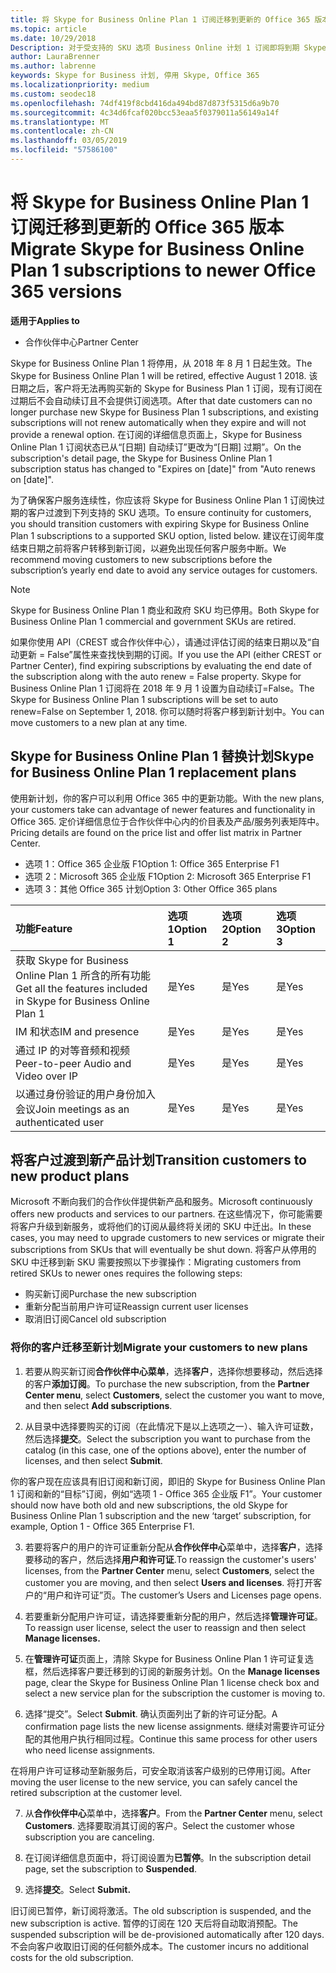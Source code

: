 ```yaml
---
title: 将 Skype for Business Online Plan 1 订阅迁移到更新的 Office 365 版本 | 合作伙伴中心
ms.topic: article
ms.date: 10/29/2018
Description: 对于受支持的 SKU 选项 Business Online 计划 1 订阅即将到期 Skype 的过渡客户。 我们建议在订阅的每年结束日期之前移到新订阅的客户。
author: LauraBrenner
ms.author: labrenne
keywords: Skype for Business 计划, 停用 Skype, Office 365
ms.localizationpriority: medium
ms.custom: seodec18
ms.openlocfilehash: 74df419f8cbd416da494bd87d873f5315d6a9b70
ms.sourcegitcommit: 4c34d6fcaf020bcc53eaa5f0379011a56149a14f
ms.translationtype: MT
ms.contentlocale: zh-CN
ms.lasthandoff: 03/05/2019
ms.locfileid: "57586100"
---
```

# <a name="migrate-skype-for-business-online-plan-1-subscriptions-to-newer-office-365-versions"></a><span data-ttu-id="c2d26-105">将 Skype for Business Online Plan 1 订阅迁移到更新的 Office 365 版本</span><span class="sxs-lookup"><span data-stu-id="c2d26-105">Migrate Skype for Business Online Plan 1 subscriptions to newer Office 365 versions</span></span>

<span data-ttu-id="c2d26-106">**适用于**</span><span class="sxs-lookup"><span data-stu-id="c2d26-106">**Applies to**</span></span>

- <span data-ttu-id="c2d26-107">合作伙伴中心</span><span class="sxs-lookup"><span data-stu-id="c2d26-107">Partner Center</span></span>

<span data-ttu-id="c2d26-108">Skype for Business Online Plan 1 将停用，从 2018 年 8 月 1 日起生效。</span><span class="sxs-lookup"><span data-stu-id="c2d26-108">The Skype for Business Online Plan 1 will be retired, effective August 1 2018.</span></span> <span data-ttu-id="c2d26-109">该日期之后，客户将无法再购买新的 Skype for Business Plan 1 订阅，现有订阅在过期后不会自动续订且不会提供订阅选项。</span><span class="sxs-lookup"><span data-stu-id="c2d26-109">After that date customers can no longer purchase new Skype for Business Plan 1 subscriptions, and existing subscriptions will not renew automatically when they expire and will not provide a renewal option.</span></span> <span data-ttu-id="c2d26-110">在订阅的详细信息页面上，Skype for Business Online Plan 1 订阅状态已从“[日期] 自动续订”更改为“[日期] 过期”。</span><span class="sxs-lookup"><span data-stu-id="c2d26-110">On the subscription's detail page, the Skype for Business Online Plan 1 subscription status has changed to "Expires on [date]" from "Auto renews on [date]".</span></span>  

<span data-ttu-id="c2d26-111">为了确保客户服务连续性，你应该将 Skype for Business Online Plan 1 订阅快过期的客户过渡到下列支持的 SKU 选项。</span><span class="sxs-lookup"><span data-stu-id="c2d26-111">To ensure continuity for customers, you should transition customers with expiring Skype for Business Online Plan 1 subscriptions to a supported SKU option, listed below.</span></span> <span data-ttu-id="c2d26-112">建议在订阅年度结束日期之前将客户转移到新订阅，以避免出现任何客户服务中断。</span><span class="sxs-lookup"><span data-stu-id="c2d26-112">We recommend moving customers to new subscriptions before the subscription’s yearly end date to avoid any service outages for customers.</span></span> 

>[!NOTE]
><span data-ttu-id="c2d26-113">Skype for Business Online Plan 1 商业和政府 SKU 均已停用。</span><span class="sxs-lookup"><span data-stu-id="c2d26-113">Both Skype for Business Online Plan 1 commercial and government SKUs are retired.</span></span>

<span data-ttu-id="c2d26-114">如果你使用 API（CREST 或合作伙伴中心），请通过评估订阅的结束日期以及“自动更新 = False”属性来查找快到期的订阅。</span><span class="sxs-lookup"><span data-stu-id="c2d26-114">If you use the API (either CREST or Partner Center), find expiring subscriptions by evaluating the end date of the subscription along with the auto renew = False property.</span></span> <span data-ttu-id="c2d26-115">Skype for Business Online Plan 1 订阅将在 2018 年 9 月 1 设置为自动续订=False。</span><span class="sxs-lookup"><span data-stu-id="c2d26-115">The Skype for Business Online Plan 1 subscriptions will be set to auto renew=False on September 1, 2018.</span></span> <span data-ttu-id="c2d26-116">你可以随时将客户移到新计划中。</span><span class="sxs-lookup"><span data-stu-id="c2d26-116">You can move customers to a new plan at any time.</span></span> 

## <a name="skype-for-business-online-plan-1-replacement-plans"></a><span data-ttu-id="c2d26-117">Skype for Business Online Plan 1 替换计划</span><span class="sxs-lookup"><span data-stu-id="c2d26-117">Skype for Business Online Plan 1 replacement plans</span></span>

<span data-ttu-id="c2d26-118">使用新计划，你的客户可以利用 Office 365 中的更新功能。</span><span class="sxs-lookup"><span data-stu-id="c2d26-118">With the new plans, your customers take can advantage of newer features and functionality in Office 365.</span></span> <span data-ttu-id="c2d26-119">定价详细信息位于合作伙伴中心内的价目表及产品/服务列表矩阵中。</span><span class="sxs-lookup"><span data-stu-id="c2d26-119">Pricing details are found on the price list and offer list matrix in Partner Center.</span></span> 

- <span data-ttu-id="c2d26-120">选项 1：Office 365 企业版 F1</span><span class="sxs-lookup"><span data-stu-id="c2d26-120">Option 1: Office 365 Enterprise F1</span></span>
- <span data-ttu-id="c2d26-121">选项 2：Microsoft 365 企业版 F1</span><span class="sxs-lookup"><span data-stu-id="c2d26-121">Option 2: Microsoft 365 Enterprise F1</span></span>
- <span data-ttu-id="c2d26-122">选项 3：其他 Office 365 计划</span><span class="sxs-lookup"><span data-stu-id="c2d26-122">Option 3: Other Office 365 plans</span></span>

|<span data-ttu-id="c2d26-123">**功能**</span><span class="sxs-lookup"><span data-stu-id="c2d26-123">**Feature**</span></span>    |<span data-ttu-id="c2d26-124">**选项 1**</span><span class="sxs-lookup"><span data-stu-id="c2d26-124">**Option 1**</span></span>   |<span data-ttu-id="c2d26-125">**选项 2**</span><span class="sxs-lookup"><span data-stu-id="c2d26-125">**Option 2**</span></span>   |<span data-ttu-id="c2d26-126">**选项 3**</span><span class="sxs-lookup"><span data-stu-id="c2d26-126">**Option 3**</span></span>   |
|:-----------------|:-----------------|:-------------|:------------|
|<span data-ttu-id="c2d26-127">获取 Skype for Business Online Plan 1 所含的所有功能</span><span class="sxs-lookup"><span data-stu-id="c2d26-127">Get all the features included in Skype for Business Online Plan 1</span></span>|<span data-ttu-id="c2d26-128">是</span><span class="sxs-lookup"><span data-stu-id="c2d26-128">Yes</span></span>   |<span data-ttu-id="c2d26-129">是</span><span class="sxs-lookup"><span data-stu-id="c2d26-129">Yes</span></span>   |<span data-ttu-id="c2d26-130">是</span><span class="sxs-lookup"><span data-stu-id="c2d26-130">Yes</span></span>   |
|<span data-ttu-id="c2d26-131">IM 和状态</span><span class="sxs-lookup"><span data-stu-id="c2d26-131">IM and presence</span></span> |<span data-ttu-id="c2d26-132">是</span><span class="sxs-lookup"><span data-stu-id="c2d26-132">Yes</span></span>   |<span data-ttu-id="c2d26-133">是</span><span class="sxs-lookup"><span data-stu-id="c2d26-133">Yes</span></span>   |<span data-ttu-id="c2d26-134">是</span><span class="sxs-lookup"><span data-stu-id="c2d26-134">Yes</span></span>   |
|<span data-ttu-id="c2d26-135">通过 IP 的对等音频和视频</span><span class="sxs-lookup"><span data-stu-id="c2d26-135">Peer-to-peer Audio and Video over IP</span></span>|<span data-ttu-id="c2d26-136">是</span><span class="sxs-lookup"><span data-stu-id="c2d26-136">Yes</span></span>   |<span data-ttu-id="c2d26-137">是</span><span class="sxs-lookup"><span data-stu-id="c2d26-137">Yes</span></span>   |<span data-ttu-id="c2d26-138">是</span><span class="sxs-lookup"><span data-stu-id="c2d26-138">Yes</span></span>   
|<span data-ttu-id="c2d26-139">以通过身份验证的用户身份加入会议</span><span class="sxs-lookup"><span data-stu-id="c2d26-139">Join meetings as an authenticated user</span></span>| <span data-ttu-id="c2d26-140">是</span><span class="sxs-lookup"><span data-stu-id="c2d26-140">Yes</span></span>   |<span data-ttu-id="c2d26-141">是</span><span class="sxs-lookup"><span data-stu-id="c2d26-141">Yes</span></span>   |<span data-ttu-id="c2d26-142">是</span><span class="sxs-lookup"><span data-stu-id="c2d26-142">Yes</span></span>   |

## <a name="transition-customers-to-new-product-plans"></a><span data-ttu-id="c2d26-143">将客户过渡到新产品计划</span><span class="sxs-lookup"><span data-stu-id="c2d26-143">Transition customers to new product plans</span></span>

<span data-ttu-id="c2d26-144">Microsoft 不断向我们的合作伙伴提供新产品和服务。</span><span class="sxs-lookup"><span data-stu-id="c2d26-144">Microsoft continuously offers new products and services to our partners.</span></span> <span data-ttu-id="c2d26-145">在这些情况下，你可能需要将客户升级到新服务，或将他们的订阅从最终将关闭的 SKU 中迁出。</span><span class="sxs-lookup"><span data-stu-id="c2d26-145">In these cases, you may need to upgrade customers to new services or migrate their subscriptions from SKUs that will eventually be shut down.</span></span> <span data-ttu-id="c2d26-146">将客户从停用的 SKU 中迁移到新 SKU 需要按照以下步骤操作：</span><span class="sxs-lookup"><span data-stu-id="c2d26-146">Migrating customers from retired SKUs to newer ones requires the following steps:</span></span>

- <span data-ttu-id="c2d26-147">购买新订阅</span><span class="sxs-lookup"><span data-stu-id="c2d26-147">Purchase the new subscription</span></span>
- <span data-ttu-id="c2d26-148">重新分配当前用户许可证</span><span class="sxs-lookup"><span data-stu-id="c2d26-148">Reassign current user licenses</span></span>
- <span data-ttu-id="c2d26-149">取消旧订阅</span><span class="sxs-lookup"><span data-stu-id="c2d26-149">Cancel old subscription</span></span>

### <a name="migrate-your-customers-to-new-plans"></a><span data-ttu-id="c2d26-150">将你的客户迁移至新计划</span><span class="sxs-lookup"><span data-stu-id="c2d26-150">Migrate your customers to new plans</span></span>

1. <span data-ttu-id="c2d26-151">若要从购买新订阅**合作伙伴中心菜单**，选择**客户**，选择你想要移动，然后选择的客户**添加订阅**。</span><span class="sxs-lookup"><span data-stu-id="c2d26-151">To purchase the new subscription, from the **Partner Center menu**, select **Customers**, select the customer you want to move, and then select **Add subscriptions**.</span></span>

2. <span data-ttu-id="c2d26-152">从目录中选择要购买的订阅（在此情况下是以上选项之一）、输入许可证数，然后选择**提交**。</span><span class="sxs-lookup"><span data-stu-id="c2d26-152">Select the subscription you want to purchase from the catalog (in this case, one of the options above), enter the number of licenses, and then select **Submit**.</span></span> 

<span data-ttu-id="c2d26-153">你的客户现在应该具有旧订阅和新订阅，即旧的 Skype for Business Online Plan 1 订阅和新的“目标”订阅，例如“选项 1 - Office 365 企业版 F1”。</span><span class="sxs-lookup"><span data-stu-id="c2d26-153">Your customer should now have both old and new subscriptions, the old Skype for Business Online Plan 1  subscription and the new ‘target’ subscription, for example, Option 1 - Office 365 Enterprise F1.</span></span>

3. <span data-ttu-id="c2d26-154">若要将客户的用户的许可证重新分配从**合作伙伴中心**菜单中，选择**客户**，选择要移动的客户，然后选择**用户和许可证**.</span><span class="sxs-lookup"><span data-stu-id="c2d26-154">To reassign the customer's users' licenses, from the **Partner Center** menu, select **Customers**, select the customer you are moving, and then select **Users and licenses**.</span></span> <span data-ttu-id="c2d26-155">将打开客户的“用户和许可证”页。</span><span class="sxs-lookup"><span data-stu-id="c2d26-155">The customer’s Users and Licenses page opens.</span></span>

4. <span data-ttu-id="c2d26-156">若要重新分配用户许可证，请选择要重新分配的用户，然后选择**管理许可证**。</span><span class="sxs-lookup"><span data-stu-id="c2d26-156">To reassign user license, select the user to reassign and then select **Manage licenses.**</span></span>

5. <span data-ttu-id="c2d26-157">在**管理许可证**页面上，清除 Skype for Business Online Plan 1 许可证复选框，然后选择客户要迁移到的订阅的新服务计划。</span><span class="sxs-lookup"><span data-stu-id="c2d26-157">On the **Manage licenses** page, clear the Skype for Business Online Plan 1 license check box and select a new service plan for the subscription the customer is moving to.</span></span>

6. <span data-ttu-id="c2d26-158">选择“提交”。</span><span class="sxs-lookup"><span data-stu-id="c2d26-158">Select **Submit**.</span></span> <span data-ttu-id="c2d26-159">确认页面列出了新的许可证分配。</span><span class="sxs-lookup"><span data-stu-id="c2d26-159">A confirmation page lists the new license assignments.</span></span> <span data-ttu-id="c2d26-160">继续对需要许可证分配的其他用户执行相同过程。</span><span class="sxs-lookup"><span data-stu-id="c2d26-160">Continue this same process for other users who need license assignments.</span></span>

<span data-ttu-id="c2d26-161">在将用户许可证移动至新服务后，可安全取消该客户级别的已停用订阅。</span><span class="sxs-lookup"><span data-stu-id="c2d26-161">After moving the user license to the new service, you can safely cancel the retired subscription at the customer level.</span></span>

7. <span data-ttu-id="c2d26-162">从**合作伙伴中心**菜单中，选择**客户**。</span><span class="sxs-lookup"><span data-stu-id="c2d26-162">From the **Partner Center** menu, select **Customers**.</span></span> <span data-ttu-id="c2d26-163">选择要取消其订阅的客户。</span><span class="sxs-lookup"><span data-stu-id="c2d26-163">Select the customer whose subscription you are canceling.</span></span>

8. <span data-ttu-id="c2d26-164">在订阅详细信息页面中，将订阅设置为**已暂停**。</span><span class="sxs-lookup"><span data-stu-id="c2d26-164">In the subscription detail page, set the subscription to **Suspended**.</span></span>

9. <span data-ttu-id="c2d26-165">选择**提交**。</span><span class="sxs-lookup"><span data-stu-id="c2d26-165">Select **Submit.**</span></span>

<span data-ttu-id="c2d26-166">旧订阅已暂停，新订阅将激活。</span><span class="sxs-lookup"><span data-stu-id="c2d26-166">The old subscription is suspended, and the new subscription is active.</span></span> <span data-ttu-id="c2d26-167">暂停的订阅在 120 天后将自动取消预配。</span><span class="sxs-lookup"><span data-stu-id="c2d26-167">The suspended subscription will be de-provisioned automatically after 120 days.</span></span> <span data-ttu-id="c2d26-168">不会向客户收取旧订阅的任何额外成本。</span><span class="sxs-lookup"><span data-stu-id="c2d26-168">The customer incurs no additional costs for the old subscription.</span></span>

